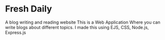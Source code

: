 # Fresh Daily
A blog writing and reading website
This is a Web Application Where you can write blogs about different topics.
I made this using EJS, CSS, Node.js, Express.js
